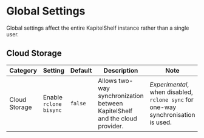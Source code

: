 # Global Settings

Global settings affect the entire KapitelShelf instance rather than a single user.

## Cloud Storage

| Category      | Setting                | Default | Description                                                                 | Note                                                                              |
| ------------- | ---------------------- | ------- | --------------------------------------------------------------------------- | --------------------------------------------------------------------------------- |
| Cloud Storage | Enable `rclone bisync` | `false` | Allows two-way synchronization between KapitelShelf and the cloud provider. | _Experimental_, when disabled, `rclone sync` for one-way synchronisation is used. |
